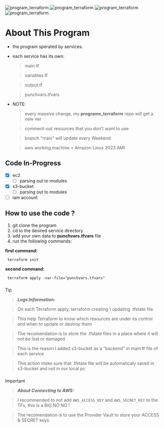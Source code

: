 ![program_terraform](https://img.shields.io/badge/WORKING%20MACHINES-Ubuntu%20&%20Manjaro-purple)
![program_terraform](https://img.shields.io/badge/PROGRAM_TERRAFORM%20VERSION-1.0.2-purple)
![program_terraform](https://img.shields.io/badge/CHANGELOG%20STATUS-%20Added-purple)
![program_terraform](https://img.shields.io/badge/PROVIDER%20-AWS-purple)


# About This Program
- the program sperated by services.
- each service has its own:
	> main.tf

	> variables.tf 

	> output.tf

	> punchvars.tfvars

- NOTE:   
	> every massive change, my **programs_terraform** repo will get a new ver

	> comment-out resources that you don't want to use

	> branch "main" will update every Weekend

	> aws working machine = Amazon Linux 2023 AMI

## Code In-Progress
- [x] ec2
	- [ ] parsing out to modules
- [x] s3-bucket
	- [ ] parsing out to modules
- [ ] iam account

## How to use the code ?
1. git clone the program
2. cd to the desired service directory
3. add your own data to **punchvars.tfvars** file
4. run the following commands:
	
**first command:**
```
 terraform init
```

**second command:** 
```
 terraform apply -var-file="punchvars.tfvars"
```

### 

> [!TIP]
> 
>> ___Logs Information:___
>
>> On each Terraform apply, terraform creating \ updating .tfstate file
> 
>> This help Terraform to know which resources are under its control and when to update or destroy them
> 
>> The recomendation is to store the .tfstate files in a place where it will not be lost or damaged
>
>> This is the reason I added s3-bucket as a "backend" in main.tf file of each service
>
>> This action make sure that .tfstate file will be automaticaly saved in s3-bucket and not in our local pc

### 

> [!IMPORTANT]
>
>> ___About Connecting to AWS:___
>
>
>> I recommended to not add `AWS_ACCESS_KEY` and `AWS_SECRET_KEY` to the TFs, this is a BIG NO NO !
>
>> The recomendation is to use the Provider Vault to store your ACCESS & SECRET keys.
